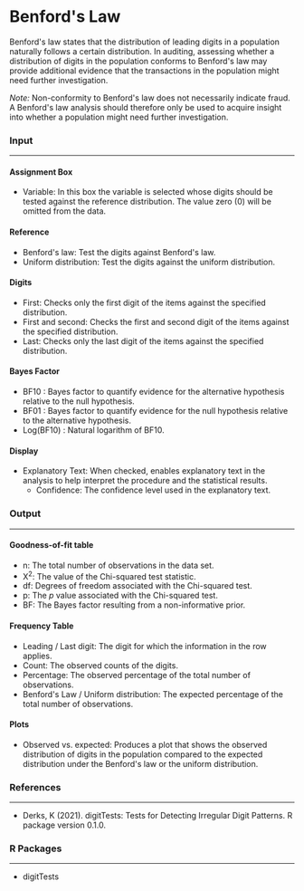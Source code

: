 Benford's Law
===

Benford's law states that the distribution of leading digits in a population naturally follows a certain distribution. In auditing, assessing whether a distribution of digits in the population conforms to Benford's law may provide additional evidence that the transactions in the population might need further investigation.

*Note:* Non-conformity to Benford's law does not necessarily indicate fraud. A Benford's law analysis should therefore only be used to acquire insight into whether a population might need further investigation.

### Input
---

#### Assignment Box
- Variable: In this box the variable is selected whose digits should be tested against the reference distribution. The value zero (0) will be omitted from the data.

#### Reference
- Benford's law: Test the digits against Benford's law.
- Uniform distribution: Test the digits against the uniform distribution.

#### Digits
- First: Checks only the first digit of the items against the specified distribution.
- First and second: Checks the first and second digit of the items against the specified distribution.
- Last: Checks only the last digit of the items against the specified distribution.

#### Bayes Factor
- BF10 : Bayes factor to quantify evidence for the alternative hypothesis relative to the null hypothesis.
- BF01 : Bayes factor to quantify evidence for the null hypothesis relative to the alternative hypothesis.
- Log(BF10) : Natural logarithm of BF10.

#### Display
- Explanatory Text: When checked, enables explanatory text in the analysis to help interpret the procedure and the statistical results.
  - Confidence: The confidence level used in the explanatory text.

### Output
---

#### Goodness-of-fit table
- n: The total number of observations in the data set.
- X<sup>2</sup>: The value of the Chi-squared test statistic.
- df: Degrees of freedom associated with the Chi-squared test.
- p: The *p* value associated with the Chi-squared test.
- BF: The Bayes factor resulting from a non-informative prior.

#### Frequency Table
- Leading / Last digit: The digit for which the information in the row applies.
- Count: The observed counts of the digits.
- Percentage: The observed percentage of the total number of observations.
- Benford's Law / Uniform distribution: The expected percentage of the total number of observations.

#### Plots
- Observed vs. expected: Produces a plot that shows the observed distribution of digits in the population compared to the expected distribution under the Benford's law or the uniform distribution.

### References
---
- Derks, K (2021). digitTests: Tests for Detecting Irregular Digit Patterns. R package version 0.1.0.

### R Packages
---
- digitTests
